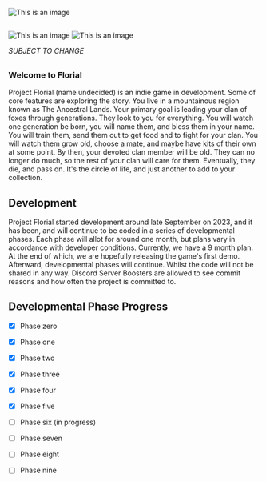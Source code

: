 ![This is an image](https://media.discordapp.net/attachments/564923688621834251/1199292744749826078/image.png?ex=65e6ed68&is=65d47868&hm=b992cac24b07149c6a26254d647d5fc956e7dca9f7b58a83fef4964aecdc44dc&=&format=webp&quality=lossless&width=923&height=520)
##
![This is an image](https://media.discordapp.net/attachments/564923688621834251/1209797291540484106/image.png?ex=65e83a87&is=65d5c587&hm=43fea12ae784725134453a175b3bda2bbd99d5bcea69dcf096e84cfb44cfe7e1&=&format=webp&quality=lossless&width=923&height=519)
![This is an image](https://media.discordapp.net/attachments/564923688621834251/1205682585309814864/image.png?ex=65e27ce8&is=65d007e8&hm=8d5cdcf79c46e2573636be4798d96d2da5a031d6423212f7bdd6bc8ca24007b5&=&format=webp&quality=lossless&width=923&height=519)

*SUBJECT TO CHANGE*
##

### Welcome to Florial

Project Florial (name undecided) is an indie game in development. Some of core features are exploring the story. You live in a mountainous region known as The Ancestral Lands. Your primary goal is leading your clan of foxes through generations. They look to you for everything. You will watch one generation be born, you will name them, and bless them in your name. You will train them, send them out to get food and to fight for your clan. You will watch them grow old, choose a mate, and maybe have kits of their own at some point. By then, your devoted clan member will be old. They can no longer do much, so the rest of your clan will care for them. Eventually, they die, and pass on. It's the circle of life, and just another to add to your collection.

## Development

Project Florial started development around late September on 2023, and it has been, and will continue to be coded in a series of developmental phases. Each phase will allot for around one month, but plans vary in accordance with developer conditions. Currently, we have a 9 month plan. At the end of which, we are hopefully releasing the game's first demo. Afterward, developmental phases will continue. Whilst the code will not be shared in any way. Discord Server Boosters are allowed to see commit reasons and how often the project is committed to. 

## Developmental Phase Progress


- [x] Phase zero
- [x] Phase one
- [x] Phase two 
- [x] Phase three 
- [x] Phase four
- [x] Phase five
- [ ] Phase six (in progress)
- [ ] Phase seven
- [ ] Phase eight
- [ ] Phase nine






